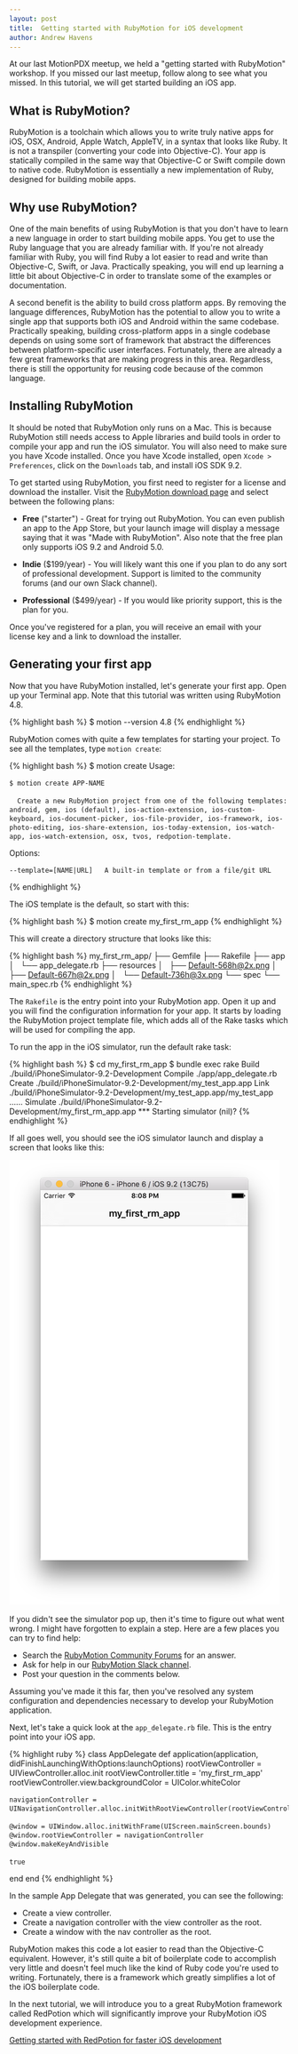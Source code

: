 ```yaml
---
layout: post
title:  Getting started with RubyMotion for iOS development
author: Andrew Havens
---
```

At our last MotionPDX meetup, we held a "getting started with RubyMotion" workshop. If you missed our last meetup, follow along to see what you missed. In this tutorial, we will get started building an iOS app.

## What is RubyMotion?

RubyMotion is a toolchain which allows you to write truly native apps for iOS, OSX, Android, Apple Watch, AppleTV, in a syntax that looks like Ruby. It is not a transpiler (converting your code into Objective-C). Your app is statically compiled in the same way that Objective-C or Swift compile down to native code. RubyMotion is essentially a new implementation of Ruby, designed for building mobile apps.

## Why use RubyMotion?

One of the main benefits of using RubyMotion is that you don't have to learn a new language in order to start building mobile apps. You get to use the Ruby language that you are already familiar with. If you're not already familiar with Ruby, you will find Ruby a lot easier to read and write than Objective-C, Swift, or Java. Practically speaking, you will end up learning a little bit about Objective-C in order to translate some of the examples or documentation.

A second benefit is the ability to build cross platform apps. By removing the language differences, RubyMotion has the potential to allow you to write a single app that supports both iOS and Android within the same codebase. Practically speaking, building cross-platform apps in a single codebase depends on using some sort of framework that abstract the differences between platform-specific user interfaces. Fortunately, there are already a few great frameworks that are making progress in this area. Regardless, there is still the opportunity for reusing code because of the common language.

## Installing RubyMotion

It should be noted that RubyMotion only runs on a Mac. This is because RubyMotion still needs access to Apple libraries and build tools in order to compile your app and run the iOS simulator. You will also need to make sure you have Xcode installed. Once you have Xcode installed, open `Xcode > Preferences`, click on the `Downloads` tab, and install iOS SDK 9.2.

To get started using RubyMotion, you first need to register for a license and download the installer. Visit the [RubyMotion download page](http://www.rubymotion.com/download/) and select between the following plans:

* __Free__ ("starter") - Great for trying out RubyMotion. You can even publish an app to the App Store, but your launch image will display a message saying that it was "Made with RubyMotion". Also note that the free plan only supports iOS 9.2 and Android 5.0.

* __Indie__ ($199/year) - You will likely want this one if you plan to do any sort of professional development. Support is limited to the community forums (and our own Slack channel).

* __Professional__ ($499/year) - If you would like priority support, this is the plan for you.

Once you've registered for a plan, you will receive an email with your license key and a link to download the installer.

## Generating your first app

Now that you have RubyMotion installed, let's generate your first app. Open up your Terminal app. Note that this tutorial was written using RubyMotion 4.8.

{% highlight bash %}
$ motion --version
4.8
{% endhighlight %}

RubyMotion comes with quite a few templates for starting your project. To see all the templates, type `motion create`:

{% highlight bash %}
$ motion create
Usage:

    $ motion create APP-NAME

      Create a new RubyMotion project from one of the following templates: android, gem, ios (default), ios-action-extension, ios-custom-keyboard, ios-document-picker, ios-file-provider, ios-framework, ios-photo-editing, ios-share-extension, ios-today-extension, ios-watch-app, ios-watch-extension, osx, tvos, redpotion-template.

Options:

    --template=[NAME|URL]   A built-in template or from a file/git URL
{% endhighlight %}

The iOS template is the default, so start with this:

{% highlight bash %}
$ motion create my_first_rm_app
{% endhighlight %}

This will create a directory structure that looks like this:

{% highlight bash %}
my_first_rm_app/
├── Gemfile
├── Rakefile
├── app
│   └── app_delegate.rb
├── resources
│   ├── Default-568h@2x.png
│   ├── Default-667h@2x.png
│   └── Default-736h@3x.png
└── spec
    └── main_spec.rb
{% endhighlight %}

The `Rakefile` is the entry point into your RubyMotion app. Open it up and you will find the configuration information for your app. It starts by loading the RubyMotion project template file, which adds all of the Rake tasks which will be used for compiling the app.

To run the app in the iOS simulator, run the default rake task:

{% highlight bash %}
$ cd my_first_rm_app
$ bundle exec rake
    Build ./build/iPhoneSimulator-9.2-Development
  Compile ./app/app_delegate.rb
   Create ./build/iPhoneSimulator-9.2-Development/my_test_app.app
     Link ./build/iPhoneSimulator-9.2-Development/my_test_app.app/my_test_app
          ......
 Simulate ./build/iPhoneSimulator-9.2-Development/my_first_rm_app.app
*** Starting simulator
(nil)?
{% endhighlight %}

If all goes well, you should see the iOS simulator launch and display a screen that looks like this:

![RubyMotion Hello World Screenshot](/images/my_first_rm_app.png)

If you didn't see the simulator pop up, then it's time to figure out what went wrong. I might have forgotten to explain a step. Here are a few places you can try to find help:

* Search the [RubyMotion Community Forums](http://community.rubymotion.com) for an answer.
* Ask for help in our [RubyMotion Slack channel](https://motioneers.herokuapp.com).
* Post your question in the comments below.

Assuming you've made it this far, then you've resolved any system configuration and dependencies necessary to develop your RubyMotion application.

Next, let's take a quick look at the `app_delegate.rb` file. This is the entry point into your iOS app.

{% highlight ruby %}
class AppDelegate
  def application(application, didFinishLaunchingWithOptions:launchOptions)
    rootViewController = UIViewController.alloc.init
    rootViewController.title = 'my_first_rm_app'
    rootViewController.view.backgroundColor = UIColor.whiteColor

    navigationController = UINavigationController.alloc.initWithRootViewController(rootViewController)

    @window = UIWindow.alloc.initWithFrame(UIScreen.mainScreen.bounds)
    @window.rootViewController = navigationController
    @window.makeKeyAndVisible

    true
  end
end
{% endhighlight %}

In the sample App Delegate that was generated, you can see the following:

* Create a view controller.
* Create a navigation controller with the view controller as the root.
* Create a window with the nav controller as the root.

RubyMotion makes this code a lot easier to read than the Objective-C equivalent. However, it's still quite a bit of boilerplate code to accomplish very little and doesn't feel much like the kind of Ruby code you're used to writing. Fortunately, there is a framework which greatly simplifies a lot of the iOS boilerplate code.

In the next tutorial, we will introduce you to a great RubyMotion framework called RedPotion which will significantly improve your RubyMotion iOS development experience.

[Getting started with RedPotion for faster iOS development](/blog/2016/01/20/getting-started-with-redpotion/)
